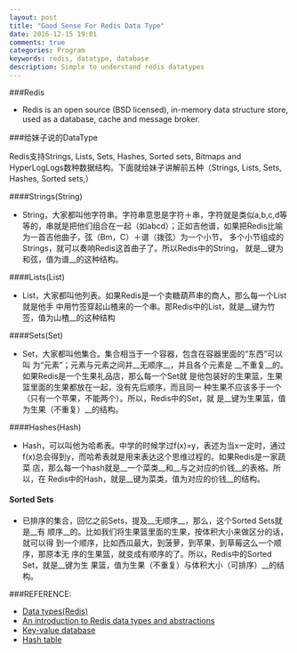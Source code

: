 ```yaml
---
layout: post
title: "Good Sense For Redis Data Type"
date: 2016-12-15 19:01
comments: true
categories: Program
keywords: redis, datatype, database
description: Simple to understand redis datatypes
---
```


###Redis

* Redis is an open source (BSD licensed), in-memory data structure
  store, used as a database, cache and message broker.

###给妹子说的DataType

Redis支持Strings, Lists, Sets, Hashes, Sorted sets, Bitmaps and
HyperLogLogs数种数据结构。下面就给妹子讲解前五种（Strings, Lists,
Sets, Hashes, Sorted sets,）

<!--More-->

####Strings(String)

* String，大家都叫他字符串。字符串意思是字符＋串，字符就是类似a,b,c,d等
  等的，串就是把他们组合在一起（如abcd）；正如吉他谱，如果把Redis比喻为一首吉他曲子，弦（Bm，C）＋谱（拨弦）为一个小节，
  多个小节组成的Strings，就可以奏响Redis这首曲子了。所以Redis中的String，
  就是__键为和弦，值为谱__的这种结构。

####Lists(List)

* List，大家都叫他列表。如果Redis是一个卖糖葫芦串的商人，那么每一个List就是他手
  中用竹签穿起山楂来的一个串。那Redis中的List，就是__键为竹签，值为山楂__的这种结构

####Sets(Set)

* Set，大家都叫他集合。集合相当于一个容器，包含在容器里面的“东西”可以叫
  为“元素”；元素与元素之间并__无顺序__，并且各个元素是
  __不重复__的。如果Redis是一个生果礼品店，那么每一个Set就
  是他包装好的生果篮，生果篮里面的生果都放在一起，没有先后顺序，而且同一
  种生果不应该多于一个（只有一个苹果，不能两个）。所以，Redis中的Set，就
  是__键为生果篮，值为生果（不重复）__的结构。

####Hashes(Hash)

* Hash，可以叫他为哈希表。中学的时候学过f(x)=y，表述为当x一定时，通过
  f(x)总会得到y，而哈希表就是用来表达这个思维过程的。如果Redis是一家蔬菜
  店，那么每一个hash就是__一个菜类__和__与之对应的价钱__的表格。所以，在
  Redis中的Hash，就是__键为菜类，值为对应的价钱__的结构。

#### Sorted Sets

* 已排序的集合，回忆之前Sets，提及__无顺序__，那么，这个Sorted Sets就是__有
  顺序__的。比如我们将生果篮里面的生果，按体积大小来做区分的话，就可以得
  到一个顺序，比如西瓜最大，到菠萝，到苹果，到草莓这么一个顺序，那原本无
  序的生果篮，就变成有顺序的了。所以，Redis中的Sorted Set，就是__键为生
  果篮，值为生果（不重复）与体积大小（可排序）__的结构。


###REFERENCE:

* [Data types(Redis)](https://redis.io/topics/data-types)
* [An introduction to Redis data types and abstractions](https://redis.io/topics/data-types-intro)
* [Key-value database](https://en.wikipedia.org/wiki/Key-value_database)
* [Hash table](https://en.wikipedia.org/wiki/Hash_table)
